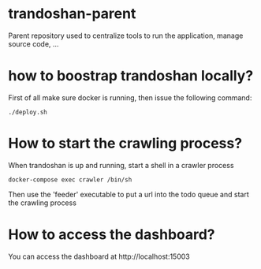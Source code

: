 # trandoshan-parent
Parent repository used to centralize tools to run the application, manage source code, ...

# how to boostrap trandoshan locally?

First of all make sure docker is running, then issue the following command:

``./deploy.sh``

# How to start the crawling process?

When trandoshan is up and running, start a shell in a crawler process

``docker-compose exec crawler /bin/sh``

Then use the 'feeder' executable to put a url into the todo queue and start the crawling process

# How to access the dashboard?

You can access the dashboard at http://localhost:15003